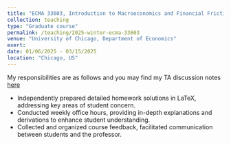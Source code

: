 ```yaml
---
title: "ECMA 33603, Introduction to Macroeconomics and Financial Frictions (Teaching Assistant, 2025 Winter)"
collection: teaching
type: "Graduate course"
permalink: /teaching/2025-winter-ecma-33603
venue: "University of Chicago, Department of Economics"
exert: 
date: 01/06/2025 - 03/15/2025
location: "Chicago, US"
---
```

My responsibilities are as follows and you may find my TA discussion notes [here](https://laurenqu.github.io/files/teaching/33603_TA_Discussion_Notes_Mar11.pdf)

- Independently prepared detailed homework solutions in LaTeX, addressing key areas of student concern.
- Conducted weekly office hours, providing in-depth explanations and derivations to enhance student understanding.
- Collected and organized course feedback, facilitated communication between students and the professor.

